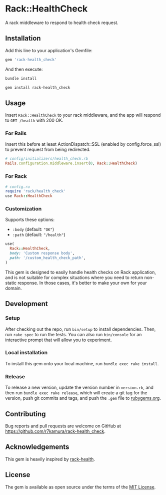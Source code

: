 # Rack::HealthCheck

A rack middleware to respond to health check request.

## Installation

Add this line to your application's Gemfile:

```ruby
gem 'rack-health_check'
```

And then execute:

```sh
bundle install
```

```sh
gem install rack-health_check
```

## Usage

Insert `Rack::HealthCheck` to your rack middleware, and the app will respond to `GET /health` with 200 OK.

### For Rails

Insert this before at least ActionDispatch::SSL (enabled by config.force_ssl) to prevent request from being redirected.

```ruby
# config/initializers/health_check.rb
Rails.configuration.middleware.insert(0, Rack::HealthCheck)
```

### For Rack

```ruby
# config.ru
require 'rack/health_check'
use Rack::HealthCheck
```

### Customization

Supports these options:

- `:body` (default: `"OK"`)
- `:path` (default: `"/health"`)

```ruby
use(
  Rack::HealthCheck,
  body: 'Custom response body',
  path: '/custom_health_check_path',
)
```

This gem is designed to easily handle health checks on Rack application,
and is not suitable for complex situations where you need to return non-static response.
In those cases, it's better to make your own for your domain.

## Development

### Setup

After checking out the repo, run `bin/setup` to install dependencies. Then, run `rake spec` to run the tests. You can also run `bin/console` for an interactive prompt that will allow you to experiment.

### Local installation

To install this gem onto your local machine, run `bundle exec rake install`.

### Release

To release a new version, update the version number in `version.rb`, and then run `bundle exec rake release`, which will create a git tag for the version, push git commits and tags, and push the `.gem` file to [rubygems.org](https://rubygems.org).

## Contributing

Bug reports and pull requests are welcome on GitHub at https://github.com/r7kamura/rack-health_check.

## Acknowledgements

This gem is heavily inspired by [rack-health](https://github.com/mirakui/rack-health).

## License

The gem is available as open source under the terms of the [MIT License](https://opensource.org/licenses/MIT).
